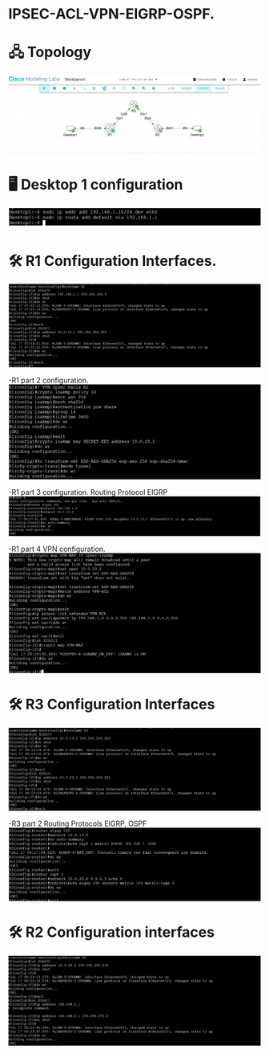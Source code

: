 # IPSEC-ACL-VPN-EIGRP-OSPF.  

# 🖧 Topology 
![Topology](0-Phisical-topology.png)

# 🖥️ Desktop 1 configuration 
![Desktop1](1-Desktop1-config.png)

# 🛠️ R1 Configuration Interfaces. 
![Router1](2-R1-int-config.png)

-R1 part 2 configuration. 
![Router1.1](3-VPN.R1-PART1.png)

-R1 part 3 configuration. Routing Protocol EIGRP  
![Router1.2](3.1-R1-EIGRP.png)
 
-R1 part 4 VPN configuration.
![Router1.R](4-VPN-R1-PART2.png)

# 🛠️ R3 Configuration Interfaces
![Router3](5-R3-Int-config.png)

-R3 part 2 Routing Protocols EIGRP, OSPF
![Router2](6-R3-ROUTING-PROTOCOLS.png)

# 🛠️ R2 Configuration interfaces 
![Router2.1](7-R2-INTCONFG.png)
